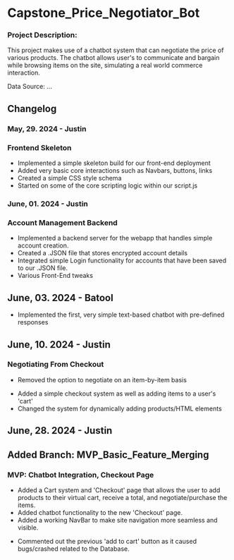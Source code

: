 # Capstone_Price_Negotiator_Bot

### Project Description: 
This project makes use of a chatbot system that can negotiate the price of various products. The chatbot
allows user's to communicate and bargain while browsing items on the site, simulating a real world commerce interaction.

Data Source: ... 
 
## Changelog
### May, 29. 2024 - Justin
### Frontend Skeleton
+ Implemented a simple skeleton build for our front-end deployment
+ Added very basic core interactions such as Navbars, buttons, links
+ Created a simple CSS style schema
+ Started on some of the core scripting logic within our script.js

### June, 01. 2024 - Justin
### Account Management Backend
+ Implemented a backend server for the webapp that handles simple account creation.
+ Created a .JSON file that stores encrypted account details
+ Integrated simple Login functionality for accounts that have been saved to our .JSON file.
+ Various Front-End tweaks

## June, 03. 2024 - Batool
+ Implemented the first, very simple text-based chatbot with pre-defined responses 

## June, 10. 2024 - Justin
### Negotiating From Checkout
- Removed the option to negotiate on an item-by-item basis 
+ Added a simple checkout system as well as adding items to a user's 'cart'
+ Changed the system for dynamically adding products/HTML elements

## June, 28. 2024 - Justin
## Added Branch: MVP_Basic_Feature_Merging
### MVP: Chatbot Integration, Checkout Page
+ Added a Cart system and 'Checkout' page that allows the user to add products to their virtual cart, receive a total, and negotiate/purchase the items.
+ Added chatbot functionality to the new 'Checkout' page.
+ Added a working NavBar to make site navigation more seamless and visible.
- Commented out the previous 'add to cart' button as it caused bugs/crashed related to the Database.
